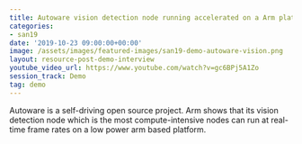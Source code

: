 ```yaml
---
title: Autoware vision detection node running accelerated on a Arm platform
categories:
- san19
date: '2019-10-23 09:00:00+00:00'
image: /assets/images/featured-images/san19-demo-autoware-vision.png
layout: resource-post-demo-interview
youtube_video_url: https://www.youtube.com/watch?v=gc6BPj5A1Zo
session_track: Demo
tag: demo
---
```

Autoware is a self-driving open source project. Arm shows that its vision detection node which is the most compute-intensive nodes can run at real-time frame rates on a low power arm based platform.
